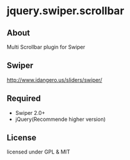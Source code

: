 jquery.swiper.scrollbar
=======================

## About
Multi Scrollbar plugin for Swiper

## Swiper
http://www.idangero.us/sliders/swiper/

## Required
* Swiper 2.0+
* jQuery(Recommende higher version)

## License
licensed under GPL & MIT